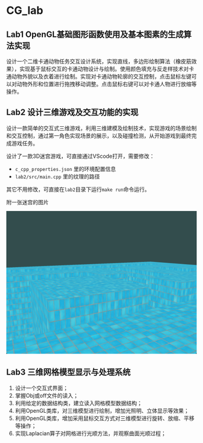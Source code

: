 # CG_lab



## Lab1 OpenGL基础图形函数使用及基本图素的生成算法实现
设计一个二维卡通动物任务交互设计系统，实现直线，多边形绘制算法（橡皮筋效果），实现基于鼠标交互的卡通动物设计与绘制。使用颜色填充与反走样技术对卡通动物外貌以及衣着进行绘制。实现对卡通动物轮廓的交互控制，点击鼠标左键可以对动物外形和位置进行拖拽移动调整。点击鼠标右键可以对卡通人物进行放缩等操作。

## Lab2 设计三维游戏及交互功能的实现

设计一款简单的交互式三维游戏，利用三维建模及绘制技术，实现游戏的场景绘制和交互控制，通过第一角色实现场景的展示，以及碰撞检测，从开始游戏到最终完成游戏任务。 

设计了一款3D迷宫游戏，可直接通过VScode打开，需要修改：

- `c_cpp_properties.json` 里的环境配置信息
- `lab2/src/main.cpp` 里的纹理的路径

其它不用修改，可直接在`lab2`目录下运行`make run`命令运行。

附一张迷宫的图片

![image-20250509113048198](photo\image-20250509113048198.png)

## Lab3 三维网格模型显示与处理系统 

1. 设计一个交互式界面； 
2. 掌握Obj或off文件的读入； 
3. 利用给定的数据结构类，建立读入网格模型数据结构； 
4. 利用OpenGL类库，对三维模型进行绘制，增加光照明、立体显示等效果； 
5. 利用OpenGL类库，增加采用鼠标交互方式对三维模型进行旋转、放缩、平移等操作； 
6. 实现Laplacian算子对网格进行光顺方法，并观察曲面光顺过程；

